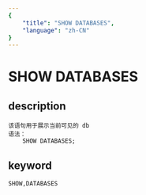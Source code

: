 ```yaml
---
{
    "title": "SHOW DATABASES",
    "language": "zh-CN"
}
---
```


# SHOW DATABASES
## description
    该语句用于展示当前可见的 db
    语法：
        SHOW DATABASES;
        
## keyword
    SHOW,DATABASES
        
